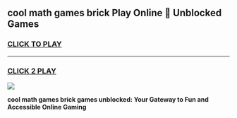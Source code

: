 
## cool math games brick Play Online 👋 Unblocked Games
<h3>
<a href="https://news.freeplayer.one?title=cool_math_games_brick&ref=17CMG">CLICK TO PLAY</a></h3>
<hr>

<h3>
<a href="https://news.freeplayer.one?title=cool_math_games_brick&ref=17CMG">CLICK 2 PLAY</a>
  
</h3>

<a href="https://news.freeplayer.one?title=cool_math_games_brick&ref=17CMG/"><img src="https://clearcache.store/games.png"></a>


**cool math games brick games unblocked: Your Gateway to Fun and Accessible Online Gaming**
